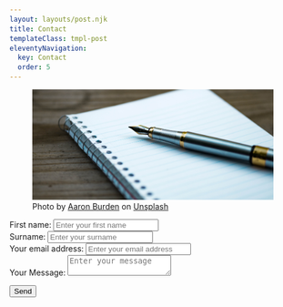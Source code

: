 ```yaml
---
layout: layouts/post.njk
title: Contact
templateClass: tmpl-post
eleventyNavigation:
  key: Contact
  order: 5
---
```


<figure class="figure">
  <img src="../img/contact.jpg" class="img-fluid" alt="A pen and paper">
  <figcaption class="figure-caption">
Photo by <a href="https://unsplash.com/@aaronburden?utm_source=unsplash&amp;utm_medium=referral&amp;utm_content=creditCopyText">Aaron Burden</a> on <a href="https://unsplash.com/s/photos/contact?utm_source=unsplash&amp;utm_medium=referral&amp;utm_content=creditCopyText">Unsplash</a>  </figcaption>
</figure>


<form name="contact" method="POST" data-netlify="true">
  
  <!-- First name -->
  <div class="mt-4 mb-4">
    <label class="form-label" for="firstname" >First name:</label>
    <input type="text" class="form-control" id="firstname"  name="firstname" placeholder="Enter your first name" required>
  </div>
  
  <!-- Surname -->
  <div class="mt-4 mb-4">
    <label class="form-label" for="surname" >Surname:</label>
    <input type="text" class="form-control" id="surname"  name="surname" placeholder="Enter your surname" required>
  </div>

  <!-- Email address -->
  <div class="mb-4">
    <label class="form-label" for="email">Your email address:</label>
    <input type="email" class="form-control" id="email" name="email" placeholder="Enter your email address" required>
  </div>
  
  <!-- Message -->
  <div class="mb-4">
    <label class="form-label" for="message">Your Message:</label>
    <textarea class="form-control" id="message" name="message" placeholder="Enter your message" required></textarea>
  </div>
  
  <!-- Submit -->
  <button class="btn btn-primary" type="submit">Send</button>

  
</form>
